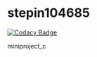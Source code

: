 # stepin104685

[![Codacy Badge](https://api.codacy.com/project/badge/Grade/c4a79f9ddd484e6eacb12df5cdc76ce7)](https://app.codacy.com/gh/vamsisasidhar/stepin104685?utm_source=github.com&utm_medium=referral&utm_content=vamsisasidhar/stepin104685&utm_campaign=Badge_Grade)

miniproject_c
